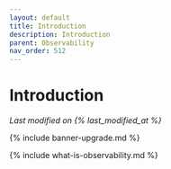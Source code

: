 ```yaml
---
layout: default
title: Introduction
description: Introduction
parent: Observability
nav_order: 512
---
```


# Introduction

*Last modified on {% last_modified_at %}*

{% include banner-upgrade.md %}

{% include what-is-observability.md %}




